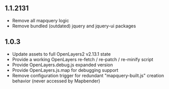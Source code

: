 ## 1.1.2131
* Remove all mapquery logic
* Remove bundled (outdated) jquery and jquery-ui packages

## 1.0.3
* Update assets to full OpenLayers2 v2.13.1 state
* Provide a working OpenLayers re-fetch / re-patch / re-minify script
* Provide OpenLayers.debug.js expanded version
* Provide OpenLayers.js.map for debugging support
* Remove configuration trigger for redundant "mapquery-built.js" creation behavior (never accessed by Mapbender)
